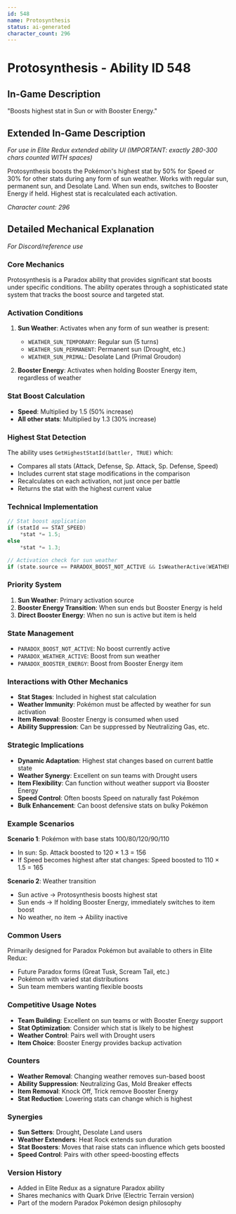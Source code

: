 ```yaml
---
id: 548
name: Protosynthesis
status: ai-generated
character_count: 296
---
```


# Protosynthesis - Ability ID 548

## In-Game Description
"Boosts highest stat in Sun or with Booster Energy."

## Extended In-Game Description
*For use in Elite Redux extended ability UI (IMPORTANT: exactly 280-300 chars counted WITH spaces)*

Protosynthesis boosts the Pokémon's highest stat by 50% for Speed or 30% for other stats during any form of sun weather. Works with regular sun, permanent sun, and Desolate Land. When sun ends, switches to Booster Energy if held. Highest stat is recalculated each activation.

*Character count: 296*

## Detailed Mechanical Explanation
*For Discord/reference use*

### Core Mechanics
Protosynthesis is a Paradox ability that provides significant stat boosts under specific conditions. The ability operates through a sophisticated state system that tracks the boost source and targeted stat.

### Activation Conditions
1. **Sun Weather**: Activates when any form of sun weather is present:
   - `WEATHER_SUN_TEMPORARY`: Regular sun (5 turns)
   - `WEATHER_SUN_PERMANENT`: Permanent sun (Drought, etc.)
   - `WEATHER_SUN_PRIMAL`: Desolate Land (Primal Groudon)

2. **Booster Energy**: Activates when holding Booster Energy item, regardless of weather

### Stat Boost Calculation
- **Speed**: Multiplied by 1.5 (50% increase)
- **All other stats**: Multiplied by 1.3 (30% increase)

### Highest Stat Detection
The ability uses `GetHighestStatId(battler, TRUE)` which:
- Compares all stats (Attack, Defense, Sp. Attack, Sp. Defense, Speed)
- Includes current stat stage modifications in the comparison
- Recalculates on each activation, not just once per battle
- Returns the stat with the highest current value

### Technical Implementation
```cpp
// Stat boost application
if (statId == STAT_SPEED)
    *stat *= 1.5;
else
    *stat *= 1.3;

// Activation check for sun weather
if (state.source == PARADOX_BOOST_NOT_ACTIVE && IsWeatherActive(WEATHER_SUN_ANY))
```

### Priority System
1. **Sun Weather**: Primary activation source
2. **Booster Energy Transition**: When sun ends but Booster Energy is held
3. **Direct Booster Energy**: When no sun is active but item is held

### State Management
- `PARADOX_BOOST_NOT_ACTIVE`: No boost currently active
- `PARADOX_WEATHER_ACTIVE`: Boost from sun weather
- `PARADOX_BOOSTER_ENERGY`: Boost from Booster Energy item

### Interactions with Other Mechanics
- **Stat Stages**: Included in highest stat calculation
- **Weather Immunity**: Pokémon must be affected by weather for sun activation
- **Item Removal**: Booster Energy is consumed when used
- **Ability Suppression**: Can be suppressed by Neutralizing Gas, etc.

### Strategic Implications
- **Dynamic Adaptation**: Highest stat changes based on current battle state
- **Weather Synergy**: Excellent on sun teams with Drought users
- **Item Flexibility**: Can function without weather support via Booster Energy
- **Speed Control**: Often boosts Speed on naturally fast Pokémon
- **Bulk Enhancement**: Can boost defensive stats on bulky Pokémon

### Example Scenarios
**Scenario 1**: Pokémon with base stats 100/80/120/90/110
- In sun: Sp. Attack boosted to 120 × 1.3 = 156
- If Speed becomes highest after stat changes: Speed boosted to 110 × 1.5 = 165

**Scenario 2**: Weather transition
- Sun active → Protosynthesis boosts highest stat
- Sun ends → If holding Booster Energy, immediately switches to item boost
- No weather, no item → Ability inactive

### Common Users
Primarily designed for Paradox Pokémon but available to others in Elite Redux:
- Future Paradox forms (Great Tusk, Scream Tail, etc.)
- Pokémon with varied stat distributions
- Sun team members wanting flexible boosts

### Competitive Usage Notes
- **Team Building**: Excellent on sun teams or with Booster Energy support
- **Stat Optimization**: Consider which stat is likely to be highest
- **Weather Control**: Pairs well with Drought users
- **Item Choice**: Booster Energy provides backup activation

### Counters
- **Weather Removal**: Changing weather removes sun-based boost
- **Ability Suppression**: Neutralizing Gas, Mold Breaker effects
- **Item Removal**: Knock Off, Trick remove Booster Energy
- **Stat Reduction**: Lowering stats can change which is highest

### Synergies
- **Sun Setters**: Drought, Desolate Land users
- **Weather Extenders**: Heat Rock extends sun duration
- **Stat Boosters**: Moves that raise stats can influence which gets boosted
- **Speed Control**: Pairs with other speed-boosting effects

### Version History
- Added in Elite Redux as a signature Paradox ability
- Shares mechanics with Quark Drive (Electric Terrain version)
- Part of the modern Paradox Pokémon design philosophy